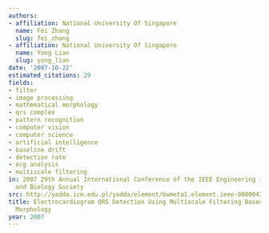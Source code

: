 ```yaml
---
authors:
- affiliation: National University Of Singapore
  name: Fei Zhang
  slug: fei_zhang
- affiliation: National University Of Singapore
  name: Yong Lian
  slug: yong_lian
date: '2007-10-22'
estimated_citations: 29
fields:
- filter
- image processing
- mathematical morphology
- qrs complex
- pattern recognition
- computer vision
- computer science
- artificial intelligence
- baseline drift
- detection rate
- ecg analysis
- multiscale filtering
in: 2007 29th Annual International Conference of the IEEE Engineering in Medicine
  and Biology Society
src: http://yadda.icm.edu.pl/yadda/element/bwmeta1.element.ieee-000004353009
title: Electrocardiogram QRS Detection Using Multiscale Filtering Based on Mathematical
  Morphology
year: 2007
---
```

